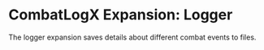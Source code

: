 # CombatLogX Expansion: Logger
The logger expansion saves details about different combat events to files.
